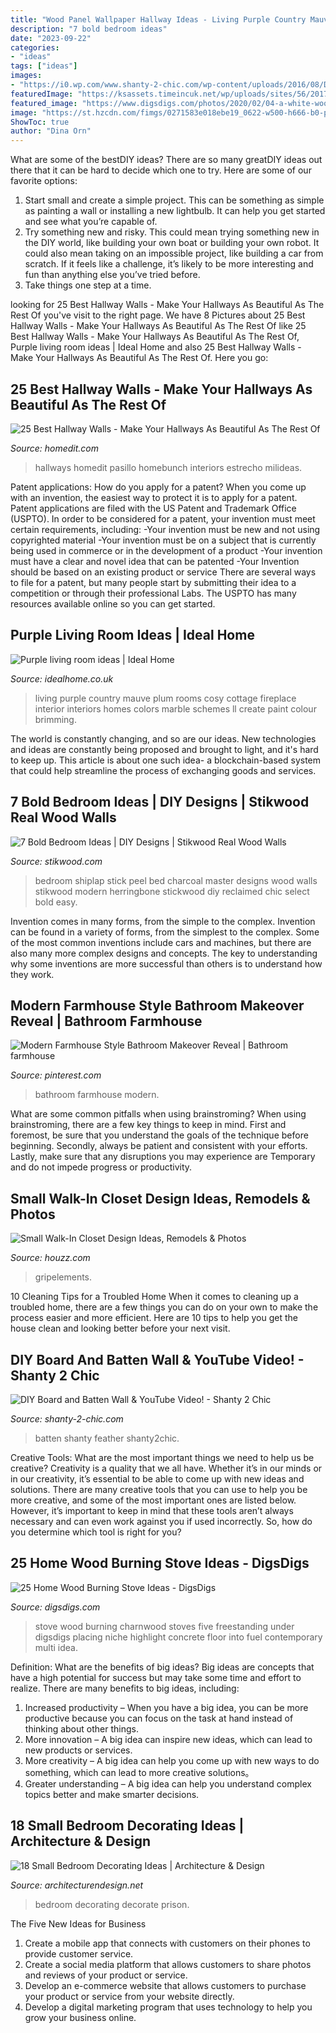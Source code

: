 ```yaml
---
title: "Wood Panel Wallpaper Hallway Ideas - Living Purple Country Mauve Plum Rooms Cosy Cottage Fireplace Interior Interiors Homes Colors Marble Schemes Ll Create Paint Colour Brimming"
description: "7 bold bedroom ideas"
date: "2023-09-22"
categories:
- "ideas"
tags: ["ideas"]
images:
- "https://i0.wp.com/www.shanty-2-chic.com/wp-content/uploads/2016/08/DIY-Board-and-Batten-Wall-by-Shanty2Chic.jpg?fit=650%2C867&amp;ssl=1"
featuredImage: "https://ksassets.timeincuk.net/wp/uploads/sites/56/2017/10/Purple-country-living-room-with-wooden-coffee-table.jpg"
featured_image: "https://www.digsdigs.com/photos/2020/02/04-a-white-wood-burning-stove-is-an-elegant-idea-firewood-under-it-is-a-cool-idea-to-store-it.jpg"
image: "https://st.hzcdn.com/fimgs/0271583e018ebe19_0622-w500-h666-b0-p0--transitional-closet.jpg"
ShowToc: true
author: "Dina Orn"
---
```



What are some of the bestDIY ideas?
There are so many greatDIY ideas out there that it can be hard to decide which one to try. Here are some of our favorite options: 
1) Start small and create a simple project. This can be something as simple as painting a wall or installing a new lightbulb. It can help you get started and see what you’re capable of. 
2) Try something new and risky. This could mean trying something new in the DIY world, like building your own boat or building your own robot. It could also mean taking on an impossible project, like building a car from scratch. If it feels like a challenge, it’s likely to be more interesting and fun than anything else you’ve tried before. 
3) Take things one step at a time.

	

		
looking for 25 Best Hallway Walls - Make Your Hallways As Beautiful As The Rest Of you've visit to the right page. We have 8 Pictures about 25 Best Hallway Walls - Make Your Hallways As Beautiful As The Rest Of like 25 Best Hallway Walls - Make Your Hallways As Beautiful As The Rest Of, Purple living room ideas | Ideal Home and also 25 Best Hallway Walls - Make Your Hallways As Beautiful As The Rest Of. Here you go:
		
    
## 25 Best Hallway Walls - Make Your Hallways As Beautiful As The Rest Of

<img loading=lazy src="https://cdn.homedit.com/wp-content/uploads/2013/12/narrow-traditional-hallway.jpg" onerror="this.onerror=null;this.src='https://tse1.mm.bing.net/th?id=OIP.XU3UyXmX9v2RQvJEB899bAHaLF&amp;pid=15.1';" alt="25 Best Hallway Walls - Make Your Hallways As Beautiful As The Rest Of">

_Source: homedit.com_

>hallways homedit pasillo homebunch interiors estrecho milideas. 

	

Patent applications: How do you apply for a patent?
When you come up with an invention, the easiest way to protect it is to apply for a patent. Patent applications are filed with the US Patent and Trademark Office (USPTO). In order to be considered for a patent, your invention must meet certain requirements, including: 
-Your invention must be new and not using copyrighted material
-Your invention must be on a subject that is currently being used in commerce or in the development of a product
-Your invention must have a clear and novel idea that can be patented
-Your Invention should be based on an existing product or service There are several ways to file for a patent, but many people start by submitting their idea to a competition or through their professional Labs. The USPTO has many resources available online so you can get started.

    
## Purple Living Room Ideas | Ideal Home

<img loading=lazy src="https://ksassets.timeincuk.net/wp/uploads/sites/56/2017/10/Purple-country-living-room-with-wooden-coffee-table.jpg" onerror="this.onerror=null;this.src='https://tse3.mm.bing.net/th?id=OIP.T3-SLMjI-qqB0gqUaU-F_gHaI4&amp;pid=15.1';" alt="Purple living room ideas | Ideal Home">

_Source: idealhome.co.uk_

>living purple country mauve plum rooms cosy cottage fireplace interior interiors homes colors marble schemes ll create paint colour brimming. 

	

The world is constantly changing, and so are our ideas. New technologies and ideas are constantly being proposed and brought to light, and it's hard to keep up. This article is about one such idea- a blockchain-based system that could help streamline the process of exchanging goods and services.

    
## 7 Bold Bedroom Ideas | DIY Designs | Stikwood Real Wood Walls

<img loading=lazy src="http://cdn.shopify.com/s/files/1/0165/7210/files/Charcoal_KristiMurphy8.jpeg?v=1493920530" onerror="this.onerror=null;this.src='https://tse3.mm.bing.net/th?id=OIP.z71RMMLPoGbBzCp9_tvzVgHaE8&amp;pid=15.1';" alt="7 Bold Bedroom Ideas | DIY Designs | Stikwood Real Wood Walls">

_Source: stikwood.com_

>bedroom shiplap stick peel bed charcoal master designs wood walls stikwood modern herringbone stickwood diy reclaimed chic select bold easy. 

	

Invention comes in many forms, from the simple to the complex.
Invention can be found in a variety of forms, from the simplest to the complex. Some of the most common inventions include cars and machines, but there are also many more complex designs and concepts. The key to understanding why some inventions are more successful than others is to understand how they work.

    
## Modern Farmhouse Style Bathroom Makeover Reveal | Bathroom Farmhouse

<img loading=lazy src="https://i.pinimg.com/736x/70/50/3d/70503d5c8fb0dcc89e47a3726d28b99d.jpg" onerror="this.onerror=null;this.src='https://tse3.mm.bing.net/th?id=OIP.HoexnDUONz9JaVxyFe7SYAHaLH&amp;pid=15.1';" alt="Modern Farmhouse Style Bathroom Makeover Reveal | Bathroom farmhouse">

_Source: pinterest.com_

>bathroom farmhouse modern. 

	

What are some common pitfalls when using brainstroming?
When using brainstroming, there are a few key things to keep in mind. First and foremost, be sure that you understand the goals of the technique before beginning. Secondly, always be patient and consistent with your efforts. Lastly, make sure that any disruptions you may experience are Temporary and do not impede progress or productivity.

    
## Small Walk-In Closet Design Ideas, Remodels &amp; Photos

<img loading=lazy src="https://st.hzcdn.com/fimgs/0271583e018ebe19_0622-w500-h666-b0-p0--transitional-closet.jpg" onerror="this.onerror=null;this.src='https://tse2.mm.bing.net/th?id=OIP.hRqcAm8e-bCygTr4vCGzdAHaJ3&amp;pid=15.1';" alt="Small Walk-In Closet Design Ideas, Remodels &amp; Photos">

_Source: houzz.com_

>gripelements. 

	

10 Cleaning Tips for a Troubled Home
When it comes to cleaning up a troubled home, there are a few things you can do on your own to make the process easier and more efficient. Here are 10 tips to help you get the house clean and looking better before your next visit.

    
## DIY Board And Batten Wall &amp; YouTube Video! - Shanty 2 Chic

<img loading=lazy src="https://i0.wp.com/www.shanty-2-chic.com/wp-content/uploads/2016/08/DIY-Board-and-Batten-Wall-by-Shanty2Chic.jpg?fit=650%2C867&amp;ssl=1" onerror="this.onerror=null;this.src='https://tse3.mm.bing.net/th?id=OIP.-zEBxLsP0g1V6DmQ9fyOOQHaJ4&amp;pid=15.1';" alt="DIY Board and Batten Wall &amp; YouTube Video! - Shanty 2 Chic">

_Source: shanty-2-chic.com_

>batten shanty feather shanty2chic. 

	

Creative Tools: What are the most important things we need to help us be creative?
Creativity is a quality that we all have. Whether it’s in our minds or in our creativity, it’s essential to be able to come up with new ideas and solutions. There are many creative tools that you can use to help you be more creative, and some of the most important ones are listed below. However, it’s important to keep in mind that these tools aren’t always necessary and can even work against you if used incorrectly. So, how do you determine which tool is right for you?

    
## 25 Home Wood Burning Stove Ideas - DigsDigs

<img loading=lazy src="https://www.digsdigs.com/photos/2020/02/04-a-white-wood-burning-stove-is-an-elegant-idea-firewood-under-it-is-a-cool-idea-to-store-it.jpg" onerror="this.onerror=null;this.src='https://tse3.mm.bing.net/th?id=OIP.mIwDNrF5H6mhsMiop395TwHaLA&amp;pid=15.1';" alt="25 Home Wood Burning Stove Ideas - DigsDigs">

_Source: digsdigs.com_

>stove wood burning charnwood stoves five freestanding under digsdigs placing niche highlight concrete floor into fuel contemporary multi idea. 

	

Definition: What are the benefits of big ideas?
Big ideas are concepts that have a high potential for success but may take some time and effort to realize. There are many benefits to big ideas, including: 
1. Increased productivity – When you have a big idea, you can be more productive because you can focus on the task at hand instead of thinking about other things. 
2. More innovation – A big idea can inspire new ideas, which can lead to new products or services. 
3. More creativity – A big idea can help you come up with new ways to do something, which can lead to more creative solutions。 
4. Greater understanding – A big idea can help you understand complex topics better and make smarter decisions.

    
## 18 Small Bedroom Decorating Ideas | Architecture &amp; Design

<img loading=lazy src="https://cdn.architecturendesign.net/wp-content/uploads/2014/09/decorate-small-bedroom-with-wall-paneling-and-wall-sconces.jpg" onerror="this.onerror=null;this.src='https://tse2.mm.bing.net/th?id=OIP.-NbF5w0XpZJDiankmHrIWwHaLE&amp;pid=15.1';" alt="18 Small Bedroom Decorating Ideas | Architecture &amp; Design">

_Source: architecturendesign.net_

>bedroom decorating decorate prison. 

	

The Five New Ideas for Business
1. Create a mobile app that connects with customers on their phones to provide customer service. 
2. Create a social media platform that allows customers to share photos and reviews of your product or service. 
3. Develop an e-commerce website that allows customers to purchase your product or service from your website directly. 
4. Develop a digital marketing program that uses technology to help you grow your business online.

